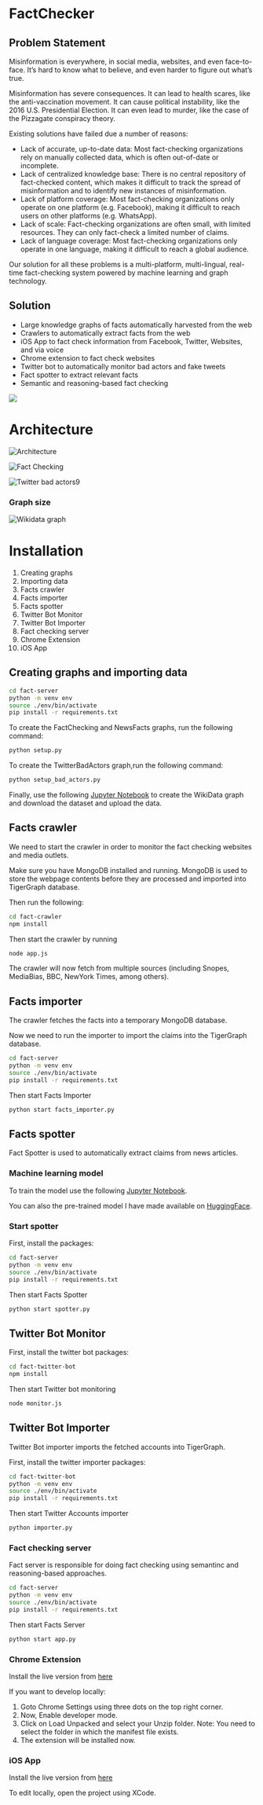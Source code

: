 # FactChecker

## Problem Statement

Misinformation is everywhere, in social media, websites, and even face-to-face. It’s hard to know what to believe, and even harder to figure out what’s true.

Misinformation has severe consequences. It can lead to health scares, like the anti-vaccination movement. It can cause political instability, like the 2016 U.S. Presidential Election. It can even lead to murder, like the case of the Pizzagate conspiracy theory.

Existing solutions have failed due a number of reasons:
- Lack of accurate, up-to-date data: Most fact-checking organizations rely on manually collected data, which is often out-of-date or incomplete.
- Lack of centralized knowledge base: There is no central repository of fact-checked content, which makes it difficult to track the spread of misinformation and to identify new instances of misinformation.
- Lack of platform coverage: Most fact-checking organizations only operate on one platform (e.g. Facebook), making it difficult to reach users on other platforms (e.g. WhatsApp).
- Lack of scale: Fact-checking organizations are often small, with limited resources. They can only fact-check a limited number of claims.
- Lack of language coverage: Most fact-checking organizations only operate in one language, making it difficult to reach a global audience.

Our solution for all these problems is a multi-platform, multi-lingual, real-time fact-checking system powered by machine learning and graph technology.

## Solution

- Large knowledge graphs of facts automatically harvested from the web
- Crawlers to automatically extract facts from the web
- iOS App to fact check information from Facebook, Twitter, Websites, and via voice
- Chrome extension to fact check websites
- Twitter bot to automatically monitor bad actors and fake tweets
- Fact spotter to extract relevant facts
- Semantic and reasoning-based fact checking

![](https://challengepost-s3-challengepost.netdna-ssl.com/photos/production/software_photos/001/911/921/datas/original.png)


# Architecture

![Architecture](https://challengepost-s3-challengepost.netdna-ssl.com/photos/production/software_photos/001/911/922/datas/gallery.jpg)

![Fact Checking](https://challengepost-s3-challengepost.netdna-ssl.com/photos/production/software_photos/001/911/923/datas/original.png)

![Twitter bad actors9](https://challengepost-s3-challengepost.netdna-ssl.com/photos/production/software_photos/001/911/924/datas/gallery.jpg)

### Graph size
![Wikidata graph](https://challengepost-s3-challengepost.netdna-ssl.com/photos/production/software_photos/001/911/981/datas/original.jpg)

# Installation

1. Creating graphs
2. Importing data
3. Facts crawler
4. Facts importer
5. Facts spotter
6. Twitter Bot Monitor
7. Twitter Bot Importer
8. Fact checking server
9. Chrome Extension
10. iOS App

## Creating graphs and importing data

```bash
cd fact-server
python -m venv env
source ./env/bin/activate
pip install -r requirements.txt
```

To create the FactChecking and NewsFacts graphs, run the following command:
```bash
python setup.py
```

To create the TwitterBadActors graph,run the following command:
```bash
python setup_bad_actors.py
```

Finally, use the following [Jupyter Notebook](https://colab.research.google.com/drive/1IZsHbkBlq6uUxh7DDupIVegCOg6VPyWL) to create the WikiData graph and download the dataset and upload the data.

## Facts crawler

We need to start the crawler in order to monitor the fact checking websites and media outlets.

Make sure you have MongoDB installed and running. MongoDB is used to store the webpage contents before they are processed and imported into TigerGraph database.

Then run the following:

```bash
cd fact-crawler
npm install
```

Then start the crawler by running
```bash
node app.js
```

The crawler will now fetch from multiple sources (including Snopes, MediaBias, BBC, NewYork Times, among others).

## Facts importer

The crawler fetches the facts into a temporary MongoDB database.

Now we need to run the importer to import the claims into the TigerGraph database.

```bash
cd fact-server
python -m venv env
source ./env/bin/activate
pip install -r requirements.txt
```

Then start Facts Importer
```bash
python start facts_importer.py
```

## Facts spotter

Fact Spotter is used to automatically extract claims from news articles.

### Machine learning model

To train the model use the following
[Jupyter Notebook](https://colab.research.google.com/drive/1omMiFLzTVGtioQ8lcifjW0joK0KIPeZG#scrollTo=t13DWBvYJJMF).

You can also the pre-trained model I have made available on [HuggingFace](https://huggingface.co/gzomer/claim-spotter-multilingual).

### Start spotter

First, install the packages:
```bash
cd fact-server
python -m venv env
source ./env/bin/activate
pip install -r requirements.txt
```

Then start Facts Spotter
```bash
python start spotter.py
```

## Twitter Bot Monitor

First, install the twitter bot packages:

```bash
cd fact-twitter-bot
npm install
```

Then start Twitter bot monitoring
```bash
node monitor.js
```

## Twitter Bot Importer

Twitter Bot importer imports the fetched accounts into TigerGraph.

First, install the twitter importer packages:
```bash
cd fact-twitter-bot
python -m venv env
source ./env/bin/activate
pip install -r requirements.txt
```

Then start Twitter Accounts importer
```bash
python importer.py
```

### Fact checking server

Fact server is responsible for doing fact checking using semantinc and reasoning-based approaches.

```bash
cd fact-server
python -m venv env
source ./env/bin/activate
pip install -r requirements.txt
```

Then start Facts Server
```bash
python start app.py
```

### Chrome Extension

Install the live version from [here](https://chrome.google.com/webstore/detail/factchecker/kmndaonnppdmhmbankbfhlfjodboilkn)

If you want to develop locally:

1. Goto Chrome Settings using three dots on the top right corner.
2. Now, Enable developer mode.
3. Click on Load Unpacked and select your Unzip folder. Note: You need to select the folder in which the manifest file exists.
4. The extension will be installed now.

### iOS App

Install the live version from [here](https://factchecker.futur.technology/ios)

To edit locally, open the project using XCode.


